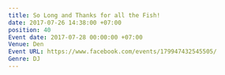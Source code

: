 ```yaml
---
title: So Long and Thanks for all the Fish!
date: 2017-07-26 14:38:00 +07:00
position: 40
Event date: 2017-07-28 00:00:00 +07:00
Venue: Den
Event URL: https://www.facebook.com/events/179947432545505/
Genre: DJ
---
```


